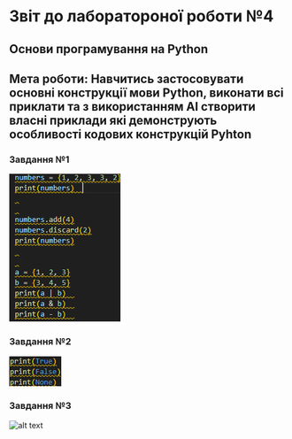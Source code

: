 # Звіт до лаборатороної роботи №4

## Основи програмування на Python

## Мета роботи: Навчитись застосовувати основні конструкції мови Python, виконати всі приклати та з використанням AI створити власні приклади які демонструють особливості кодових конструкцій Pyhton

### Завдання №1
![alt text](https://github.com/Oleksii-dot278/Laboratory-work-4/blob/main/photo%201.png)

### Завдання №2
![alt text](https://github.com/Oleksii-dot278/Laboratory-work-4/blob/main/%D0%97%D0%BD%D1%96%D0%BC%D0%BE%D0%BA%20%D0%B5%D0%BA%D1%80%D0%B0%D0%BD%D0%B0%202025-10-23%20214141.png)

### Завдання №3
![alt text]()